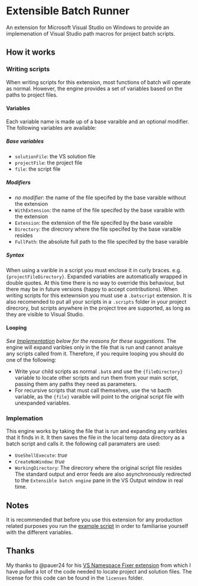 # Extensible Batch Runner
An extension for Microsoft Visual Studio on Windows to provide an implemenation of Visual Studio path macros for project batch scripts.

## How it works
### Writing scripts
When writing scripts for this extension, most functions of batch will operate as normal. However, the engine provides a set of variables based on the paths to project files.

#### Variables
Each variable name is made up of a base varaible and an optional modifier.
The following variables are available:
##### Base variables
* `solutionFile`: the VS solution file
* `projectFile`: the project file
* `file`: the script file
##### Modifiers
* _no modifier_: the name of the file specifed by the base varaible without the extension
* `WithExtension`: the name of the file specifed by the base varaible with the extension
* `Extension`: the extension of the file specifed by the base varaible
* `Directory`: the direcrory where the file specifed by the base varaible resides
* `FullPath`: the absolute full path to the file specifed by the base varaible

##### Syntax
When using a varible in a script you must enclose it in curly braces. e.g. `{projectFileDirectory}`.
Expanded variables are automatically wrapped in double quotes. At this time there is no way to override this behaviour, but there may be in future versions (happy to accept contributions).
When writing scripts for this extewnsion you must use a `.batscript` extension. It is also recomended to put all your scripts in a `.scripts` folder in your project direcrory, but scripts anywhere in the project tree are supported, as long as they are visible to Visual Studio.

#### Looping
_See [Implementation](#Implemation) below for the reasons for these suggestions._
The engine will expand varibles only in the file that is run and cannot analsye any scripts called from it. Therefore, if you require looping you should do one of the following:
* Write your child scripts as normal `.bat`s and use the `{fileDirectory}` variable to locate other scripts and run them from your main script, passing them any paths they need as parameters.
* For recursive scripts that must call themselves, use the `%0` bacth variable, as the `{file}` varaible will point to the original script file with unexpanded variables.

### Implemation
This engine works by taking the file that is run and expanding any varibles that it finds in it. It then saves the file in the local temp data directory as a batch script and calls it.
the following call paramaters are used:
* `UseShellExecute`: _true_
* `CreateNoWindow`: _true_
* `WorkingDirectory`: The direcrory where the original script file resides
The standard output and error feeds are also asynchronously redirected to the `Extensible batch engine` pane in the VS Output window in real time.

## Notes
It is recommended that before you use this extension for any production related purposes you run the [example script](../ExtensibleBatchRunner/.scripts/test.batscript) in order to familiarise yourself with the different variables.

## Thanks
My thanks to @pauer24 for his [VS Namespace Fixer extension](https://github.com/pauer24/VsNamespaceFixer/) from which I have pulled a lot of the code needed to locate project and solution files. The license for this code can be found in the `licenses` folder.
